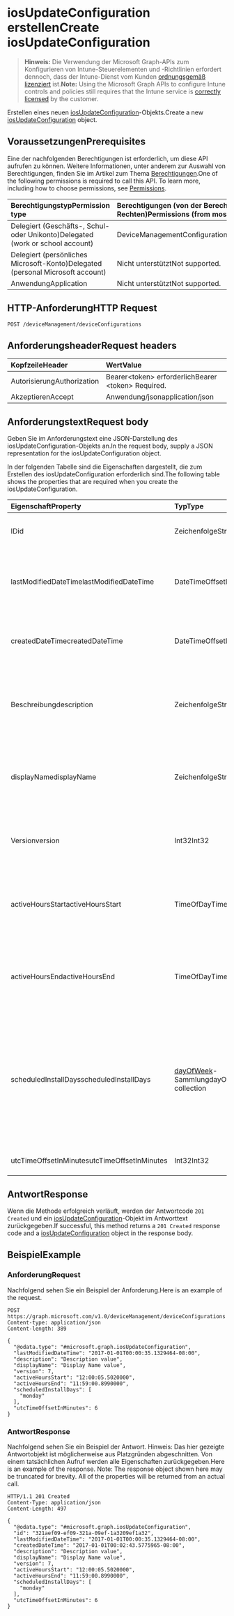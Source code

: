 # <a name="create-iosupdateconfiguration"></a><span data-ttu-id="e3463-101">iosUpdateConfiguration erstellen</span><span class="sxs-lookup"><span data-stu-id="e3463-101">Create iosUpdateConfiguration</span></span>

> <span data-ttu-id="e3463-102">**Hinweis:** Die Verwendung der Microsoft Graph-APIs zum Konfigurieren von Intune-Steuerelementen und -Richtlinien erfordert dennoch, dass der Intune-Dienst vom Kunden [ordnungsgemäß lizenziert](https://go.microsoft.com/fwlink/?linkid=839381) ist.</span><span class="sxs-lookup"><span data-stu-id="e3463-102">**Note:** Using the Microsoft Graph APIs to configure Intune controls and policies still requires that the Intune service is [correctly licensed](https://go.microsoft.com/fwlink/?linkid=839381) by the customer.</span></span>

<span data-ttu-id="e3463-103">Erstellen eines neuen [iosUpdateConfiguration](../resources/intune_deviceconfig_iosupdateconfiguration.md)-Objekts.</span><span class="sxs-lookup"><span data-stu-id="e3463-103">Create a new [iosUpdateConfiguration](../resources/intune_deviceconfig_iosupdateconfiguration.md) object.</span></span>
## <a name="prerequisites"></a><span data-ttu-id="e3463-104">Voraussetzungen</span><span class="sxs-lookup"><span data-stu-id="e3463-104">Prerequisites</span></span>
<span data-ttu-id="e3463-p101">Eine der nachfolgenden Berechtigungen ist erforderlich, um diese API aufrufen zu können. Weitere Informationen, unter anderem zur Auswahl von Berechtigungen, finden Sie im Artikel zum Thema [Berechtigungen](../../../concepts/permissions_reference.md).</span><span class="sxs-lookup"><span data-stu-id="e3463-p101">One of the following permissions is required to call this API. To learn more, including how to choose permissions, see [Permissions](../../../concepts/permissions_reference.md).</span></span>

|<span data-ttu-id="e3463-107">Berechtigungstyp</span><span class="sxs-lookup"><span data-stu-id="e3463-107">Permission type</span></span>|<span data-ttu-id="e3463-108">Berechtigungen (von der Berechtigung mit den meisten Rechten zu der mit den wenigsten Rechten)</span><span class="sxs-lookup"><span data-stu-id="e3463-108">Permissions (from most to least privileged)</span></span>|
|:---|:---|
|<span data-ttu-id="e3463-109">Delegiert (Geschäfts-, Schul- oder Unikonto)</span><span class="sxs-lookup"><span data-stu-id="e3463-109">Delegated (work or school account)</span></span>|<span data-ttu-id="e3463-110">DeviceManagementConfiguration.ReadWrite.All</span><span class="sxs-lookup"><span data-stu-id="e3463-110">DeviceManagementConfiguration.ReadWrite.All</span></span>|
|<span data-ttu-id="e3463-111">Delegiert (persönliches Microsoft-Konto)</span><span class="sxs-lookup"><span data-stu-id="e3463-111">Delegated (personal Microsoft account)</span></span>|<span data-ttu-id="e3463-112">Nicht unterstützt</span><span class="sxs-lookup"><span data-stu-id="e3463-112">Not supported.</span></span>|
|<span data-ttu-id="e3463-113">Anwendung</span><span class="sxs-lookup"><span data-stu-id="e3463-113">Application</span></span>|<span data-ttu-id="e3463-114">Nicht unterstützt</span><span class="sxs-lookup"><span data-stu-id="e3463-114">Not supported.</span></span>|

## <a name="http-request"></a><span data-ttu-id="e3463-115">HTTP-Anforderung</span><span class="sxs-lookup"><span data-stu-id="e3463-115">HTTP Request</span></span>
<!-- {
  "blockType": "ignored"
}
-->
``` http
POST /deviceManagement/deviceConfigurations
```

## <a name="request-headers"></a><span data-ttu-id="e3463-116">Anforderungsheader</span><span class="sxs-lookup"><span data-stu-id="e3463-116">Request headers</span></span>
|<span data-ttu-id="e3463-117">Kopfzeile</span><span class="sxs-lookup"><span data-stu-id="e3463-117">Header</span></span>|<span data-ttu-id="e3463-118">Wert</span><span class="sxs-lookup"><span data-stu-id="e3463-118">Value</span></span>|
|:---|:---|
|<span data-ttu-id="e3463-119">Autorisierung</span><span class="sxs-lookup"><span data-stu-id="e3463-119">Authorization</span></span>|<span data-ttu-id="e3463-120">Bearer&lt;token&gt; erforderlich</span><span class="sxs-lookup"><span data-stu-id="e3463-120">Bearer &lt;token&gt; Required.</span></span>|
|<span data-ttu-id="e3463-121">Akzeptieren</span><span class="sxs-lookup"><span data-stu-id="e3463-121">Accept</span></span>|<span data-ttu-id="e3463-122">Anwendung/json</span><span class="sxs-lookup"><span data-stu-id="e3463-122">application/json</span></span>|

## <a name="request-body"></a><span data-ttu-id="e3463-123">Anforderungstext</span><span class="sxs-lookup"><span data-stu-id="e3463-123">Request body</span></span>
<span data-ttu-id="e3463-124">Geben Sie im Anforderungstext eine JSON-Darstellung des iosUpdateConfiguration-Objekts an.</span><span class="sxs-lookup"><span data-stu-id="e3463-124">In the request body, supply a JSON representation for the iosUpdateConfiguration object.</span></span>

<span data-ttu-id="e3463-125">In der folgenden Tabelle sind die Eigenschaften dargestellt, die zum Erstellen des iosUpdateConfiguration erforderlich sind.</span><span class="sxs-lookup"><span data-stu-id="e3463-125">The following table shows the properties that are required when you create the iosUpdateConfiguration.</span></span>

|<span data-ttu-id="e3463-126">Eigenschaft</span><span class="sxs-lookup"><span data-stu-id="e3463-126">Property</span></span>|<span data-ttu-id="e3463-127">Typ</span><span class="sxs-lookup"><span data-stu-id="e3463-127">Type</span></span>|<span data-ttu-id="e3463-128">Beschreibung</span><span class="sxs-lookup"><span data-stu-id="e3463-128">Description</span></span>|
|:---|:---|:---|
|<span data-ttu-id="e3463-129">ID</span><span class="sxs-lookup"><span data-stu-id="e3463-129">id</span></span>|<span data-ttu-id="e3463-130">Zeichenfolge</span><span class="sxs-lookup"><span data-stu-id="e3463-130">String</span></span>|<span data-ttu-id="e3463-131">Schlüssel der Entität</span><span class="sxs-lookup"><span data-stu-id="e3463-131">Key of the entity.</span></span> <span data-ttu-id="e3463-132">Geerbt von [deviceConfiguration](../resources/intune_deviceconfig_deviceconfiguration.md).</span><span class="sxs-lookup"><span data-stu-id="e3463-132">Inherited from [deviceConfiguration](../resources/intune_deviceconfig_deviceconfiguration.md)</span></span>|
|<span data-ttu-id="e3463-133">lastModifiedDateTime</span><span class="sxs-lookup"><span data-stu-id="e3463-133">lastModifiedDateTime</span></span>|<span data-ttu-id="e3463-134">DateTimeOffset</span><span class="sxs-lookup"><span data-stu-id="e3463-134">DateTimeOffset</span></span>|<span data-ttu-id="e3463-135">Datum und Uhrzeit der letzten Änderung des Objekts.</span><span class="sxs-lookup"><span data-stu-id="e3463-135">DateTime the object was last modified.</span></span> <span data-ttu-id="e3463-136">Geerbt von [deviceConfiguration](../resources/intune_deviceconfig_deviceconfiguration.md).</span><span class="sxs-lookup"><span data-stu-id="e3463-136">Inherited from [deviceConfiguration](../resources/intune_deviceconfig_deviceconfiguration.md)</span></span>|
|<span data-ttu-id="e3463-137">createdDateTime</span><span class="sxs-lookup"><span data-stu-id="e3463-137">createdDateTime</span></span>|<span data-ttu-id="e3463-138">DateTimeOffset</span><span class="sxs-lookup"><span data-stu-id="e3463-138">DateTimeOffset</span></span>|<span data-ttu-id="e3463-139">Datum und Uhrzeit der Erstellung des Objekts.</span><span class="sxs-lookup"><span data-stu-id="e3463-139">DateTime the object was created.</span></span> <span data-ttu-id="e3463-140">Geerbt von [deviceConfiguration](../resources/intune_deviceconfig_deviceconfiguration.md).</span><span class="sxs-lookup"><span data-stu-id="e3463-140">Inherited from [deviceConfiguration](../resources/intune_deviceconfig_deviceconfiguration.md)</span></span>|
|<span data-ttu-id="e3463-141">Beschreibung</span><span class="sxs-lookup"><span data-stu-id="e3463-141">description</span></span>|<span data-ttu-id="e3463-142">Zeichenfolge</span><span class="sxs-lookup"><span data-stu-id="e3463-142">String</span></span>|<span data-ttu-id="e3463-143">Beschreibung der Gerätekonfiguration (vom Administrator festgelegt).</span><span class="sxs-lookup"><span data-stu-id="e3463-143">Admin provided description of the Device Configuration.</span></span> <span data-ttu-id="e3463-144">Geerbt von [deviceConfiguration](../resources/intune_deviceconfig_deviceconfiguration.md).</span><span class="sxs-lookup"><span data-stu-id="e3463-144">Inherited from [deviceConfiguration](../resources/intune_deviceconfig_deviceconfiguration.md)</span></span>|
|<span data-ttu-id="e3463-145">displayName</span><span class="sxs-lookup"><span data-stu-id="e3463-145">displayName</span></span>|<span data-ttu-id="e3463-146">Zeichenfolge</span><span class="sxs-lookup"><span data-stu-id="e3463-146">String</span></span>|<span data-ttu-id="e3463-147">Name der Gerätekonfiguration (vom Administrator festgelegt).</span><span class="sxs-lookup"><span data-stu-id="e3463-147">Admin provided name of the device configuration.</span></span> <span data-ttu-id="e3463-148">Geerbt von [deviceConfiguration](../resources/intune_deviceconfig_deviceconfiguration.md).</span><span class="sxs-lookup"><span data-stu-id="e3463-148">Inherited from [deviceConfiguration](../resources/intune_deviceconfig_deviceconfiguration.md)</span></span>|
|<span data-ttu-id="e3463-149">Version</span><span class="sxs-lookup"><span data-stu-id="e3463-149">version</span></span>|<span data-ttu-id="e3463-150">Int32</span><span class="sxs-lookup"><span data-stu-id="e3463-150">Int32</span></span>|<span data-ttu-id="e3463-151">Version der Gerätekonfiguration.</span><span class="sxs-lookup"><span data-stu-id="e3463-151">Version of the device configuration.</span></span> <span data-ttu-id="e3463-152">Geerbt von [deviceConfiguration](../resources/intune_deviceconfig_deviceconfiguration.md).</span><span class="sxs-lookup"><span data-stu-id="e3463-152">Inherited from [deviceConfiguration](../resources/intune_deviceconfig_deviceconfiguration.md)</span></span>|
|<span data-ttu-id="e3463-153">activeHoursStart</span><span class="sxs-lookup"><span data-stu-id="e3463-153">activeHoursStart</span></span>|<span data-ttu-id="e3463-154">TimeOfDay</span><span class="sxs-lookup"><span data-stu-id="e3463-154">TimeOfDay</span></span>|<span data-ttu-id="e3463-155">Beginn der aktiven Stunden (Als aktive Stunden wird das Zeitfenster bezeichnet, in dem keine Updates installiert werden sollen.)</span><span class="sxs-lookup"><span data-stu-id="e3463-155">Active Hours Start (active hours mean the time window when updates install should not happen)</span></span>|
|<span data-ttu-id="e3463-156">activeHoursEnd</span><span class="sxs-lookup"><span data-stu-id="e3463-156">activeHoursEnd</span></span>|<span data-ttu-id="e3463-157">TimeOfDay</span><span class="sxs-lookup"><span data-stu-id="e3463-157">TimeOfDay</span></span>|<span data-ttu-id="e3463-158">Ende der aktiven Stunden (Als aktive Stunden wird das Zeitfenster bezeichnet, in dem keine Updates installiert werden sollen.)</span><span class="sxs-lookup"><span data-stu-id="e3463-158">Active Hours End (active hours mean the time window when updates install should not happen)</span></span>|
|<span data-ttu-id="e3463-159">scheduledInstallDays</span><span class="sxs-lookup"><span data-stu-id="e3463-159">scheduledInstallDays</span></span>|<span data-ttu-id="e3463-160">[dayOfWeek](../resources/intune_deviceconfig_dayofweek.md)-Sammlung</span><span class="sxs-lookup"><span data-stu-id="e3463-160">dayOfWeek collection</span></span>|<span data-ttu-id="e3463-p108">Tage in der Woche, für die aktive Stunden konfiguriert werden. Diese Sammlung kann maximal 7 Elemente enthalten. Mögliche Werte: `sunday`, `monday`, `tuesday`, `wednesday`, `thursday`, `friday`, `saturday`.</span><span class="sxs-lookup"><span data-stu-id="e3463-p108">Days in week for which active hours are configured. This collection can contain a maximum of 7 elements. The possible values are: `sunday`, `monday`, `tuesday`, `wednesday`, `thursday`, `friday`, `saturday`.</span></span>|
|<span data-ttu-id="e3463-164">utcTimeOffsetInMinutes</span><span class="sxs-lookup"><span data-stu-id="e3463-164">utcTimeOffsetInMinutes</span></span>|<span data-ttu-id="e3463-165">Int32</span><span class="sxs-lookup"><span data-stu-id="e3463-165">Int32</span></span>|<span data-ttu-id="e3463-166">UTC-Zeitversatz in Minuten</span><span class="sxs-lookup"><span data-stu-id="e3463-166">UTC Time Offset indicated in minutes</span></span>|



## <a name="response"></a><span data-ttu-id="e3463-167">Antwort</span><span class="sxs-lookup"><span data-stu-id="e3463-167">Response</span></span>
<span data-ttu-id="e3463-168">Wenn die Methode erfolgreich verläuft, werden der Antwortcode `201 Created` und ein [iosUpdateConfiguration](../resources/intune_deviceconfig_iosupdateconfiguration.md)-Objekt im Antworttext zurückgegeben.</span><span class="sxs-lookup"><span data-stu-id="e3463-168">If successful, this method returns a `201 Created` response code and a [iosUpdateConfiguration](../resources/intune_deviceconfig_iosupdateconfiguration.md) object in the response body.</span></span>

## <a name="example"></a><span data-ttu-id="e3463-169">Beispiel</span><span class="sxs-lookup"><span data-stu-id="e3463-169">Example</span></span>
### <a name="request"></a><span data-ttu-id="e3463-170">Anforderung</span><span class="sxs-lookup"><span data-stu-id="e3463-170">Request</span></span>
<span data-ttu-id="e3463-171">Nachfolgend sehen Sie ein Beispiel der Anforderung.</span><span class="sxs-lookup"><span data-stu-id="e3463-171">Here is an example of the request.</span></span>
``` http
POST https://graph.microsoft.com/v1.0/deviceManagement/deviceConfigurations
Content-type: application/json
Content-length: 389

{
  "@odata.type": "#microsoft.graph.iosUpdateConfiguration",
  "lastModifiedDateTime": "2017-01-01T00:00:35.1329464-08:00",
  "description": "Description value",
  "displayName": "Display Name value",
  "version": 7,
  "activeHoursStart": "12:00:05.5020000",
  "activeHoursEnd": "11:59:00.8990000",
  "scheduledInstallDays": [
    "monday"
  ],
  "utcTimeOffsetInMinutes": 6
}
```

### <a name="response"></a><span data-ttu-id="e3463-172">Antwort</span><span class="sxs-lookup"><span data-stu-id="e3463-172">Response</span></span>
<span data-ttu-id="e3463-p109">Nachfolgend sehen Sie ein Beispiel der Antwort. Hinweis: Das hier gezeigte Antwortobjekt ist möglicherweise aus Platzgründen abgeschnitten. Von einem tatsächlichen Aufruf werden alle Eigenschaften zurückgegeben.</span><span class="sxs-lookup"><span data-stu-id="e3463-p109">Here is an example of the response. Note: The response object shown here may be truncated for brevity. All of the properties will be returned from an actual call.</span></span>
``` http
HTTP/1.1 201 Created
Content-Type: application/json
Content-Length: 497

{
  "@odata.type": "#microsoft.graph.iosUpdateConfiguration",
  "id": "321aef09-ef09-321a-09ef-1a3209ef1a32",
  "lastModifiedDateTime": "2017-01-01T00:00:35.1329464-08:00",
  "createdDateTime": "2017-01-01T00:02:43.5775965-08:00",
  "description": "Description value",
  "displayName": "Display Name value",
  "version": 7,
  "activeHoursStart": "12:00:05.5020000",
  "activeHoursEnd": "11:59:00.8990000",
  "scheduledInstallDays": [
    "monday"
  ],
  "utcTimeOffsetInMinutes": 6
}
```









